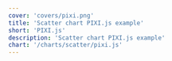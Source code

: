 ```yaml
---
cover: 'covers/pixi.png'
title: 'Scatter chart PIXI.js example'
short: 'PIXI.js'
description: 'Scatter chart PIXI.js example'
chart: '/charts/scatter/pixi.js'
---
```

